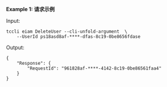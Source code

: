 **Example 1: 请求示例**



Input: 

```
tccli eiam DeleteUser --cli-unfold-argument  \
    --UserId ps18asd8af-****-dfas-8c19-0be8656fdase
```

Output: 
```
{
    "Response": {
        "RequestId": "961828af-****-4142-8c19-0be86561faa4"
    }
}
```

